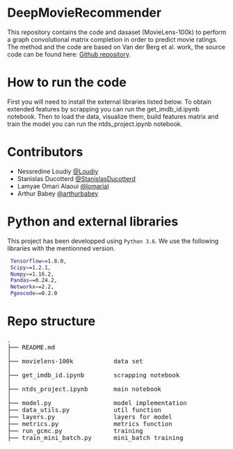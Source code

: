 # DeepMovieRecommender
This repository contains the code and dasaset (MovieLens-100k) to perform a graph convolutional matrix completion in order to predict movie ratings. The method and the code are based on Van der Berg et al. work, the source code can be found here: [Github repository](https://www.github.com/riannevdberg/gc-mc).



 # How to run the code
 
 First you will need to install the external libraries listed below. 
 To obtain extended features by scrapping you can run the get_imdb_id.ipynb notebook.
 Then to load the data, visualize them, build features matrix and train the model you can run the ntds_project.ipynb notebook.



 # Contributors

- Nessredine Loudiy [@Loudiy](https://github.com/Loudiy)
- Stanislas Ducotterd [@StanislasDucotterd](https://github.com/StanislasDucotterd)
- Lamyae Omari Alaoui [@lomarial](https://github.com/lomarial)
- Arthur Babey [@arthurbabey](https://github.com/arthurbabey)

 # Python and external libraries

This project has been developped using `Python 3.6`.
We use the following libraries with the mentionned version.

```bash
 Tensorflow==1.8.0, 
 Scipy==1.2.1, 
 Numpy==1.16.2, 
 Pandas==0.24.2,
 Networkx==2.2,
 Pgeocode==0.2.0
```

 
 
# Repo structure
<pre>
.
├── README.md                   
│                           
├── movielens-100k           data set
│                               
├── get_imdb_id.ipynb        scrapping notebook
│  
├── ntds_project.ipynb       main notebook
│ 
├── model.py                 model implementation
├── data_utils.py            util function
├── layers.py                layers for model 
├── metrics.py               metrics function
├── run_gcmc.py              training 
├── train_mini_batch.py      mini_batch training
   
</pre>
